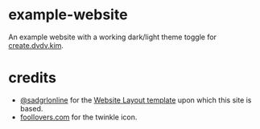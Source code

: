 # example-website
An example website with a working dark/light theme toggle for [create.dvdv.kim](https://create.dvdv.kim).

# credits
- [@sadgrlonline](https://github.com/sadgrlonline) for the [Website Layout template](https://sadgrl.online/projects/layout-builder/) upon which this site is based.
- [foollovers.com](https://foollovers.com/mat/i-twinkle08.html) for the twinkle icon.
